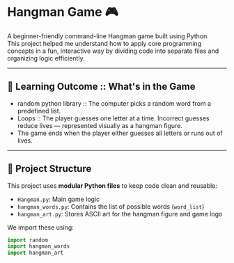 # Hangman Game 🎮

A beginner-friendly command-line Hangman game built using Python.  
This project helped me understand how to apply core programming concepts in a fun, interactive way by dividing code into separate files and organizing logic efficiently.

---

## 🔧 Learning Outcome :: What's in the Game 

- random python library :: The computer picks a random word from a predefined list.
- Loops :: The player guesses one letter at a time. Incorrect guesses reduce lives — represented visually as a hangman figure.
- The game ends when the player either guesses all letters or runs out of lives.

---

## 📂 Project Structure

This project uses **modular Python files** to keep code clean and reusable:

- `Hangman.py`: Main game logic
- `hangman_words.py`: Contains the list of possible words (`word_list`)
- `hangman_art.py`: Stores ASCII art for the hangman figure and game logo

We import these using:

```python
import random
import hangman_words
import hangman_art
